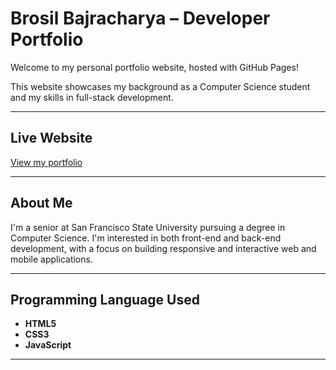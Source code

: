 
# Brosil Bajracharya – Developer Portfolio

Welcome to my personal portfolio website, hosted with GitHub Pages!

This website showcases my background as a Computer Science student and my skills in full-stack development.

---

## Live Website

 [View my portfolio](https://brosil01.github.io/portfolio/)

---

## About Me

I'm a senior at San Francisco State University pursuing a degree in Computer Science. I'm interested in both front-end and back-end development, with a focus on building responsive and interactive web and mobile applications.

---

## Programming Language Used

- **HTML5**
- **CSS3**
- **JavaScript**


---

